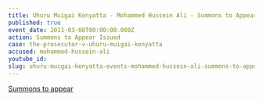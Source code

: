 ```yaml
---
title: Uhuru Muigai Kenyatta - Mohammed Hussein Ali - Summons to Appear
published: true
event_date: 2011-03-08T00:00:00.000Z
action: Summons to Appear Issued
case: the-prosecutor-v-uhuru-muigai-kenyatta
accused: mohammed-hussein-ali
youtube_id:
slug: uhuru-muigai-kenyatta-events-mohammed-hussein-ali-summons-to-appear
---
```



[Summons to appear](https://www.icc-cpi.int/Pages/record.aspx?docNo=ICC-01/09-02/11-1)
